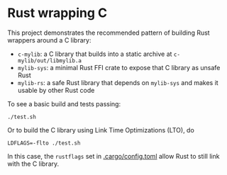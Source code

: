 # Rust wrapping C

This project demonstrates the recommended pattern of building Rust wrappers
around a C library:
- `c-mylib`: a C library that builds into a static archive at `c-mylib/out/libmylib.a`
- `mylib-sys`: a minimal Rust FFI crate to expose that C library as unsafe Rust
- `mylib-rs`: a safe Rust library that depends on `mylib-sys` and makes it usable by other Rust code


To see a basic build and tests passing:
```
./test.sh
```

Or to build the C library using Link Time Optimizations (LTO), do
```
LDFLAGS=-flto ./test.sh
```
In this case, the `rustflags` set in [.cargo/config.toml](.cargo/config.toml) allow
Rust to still link with the C library.

